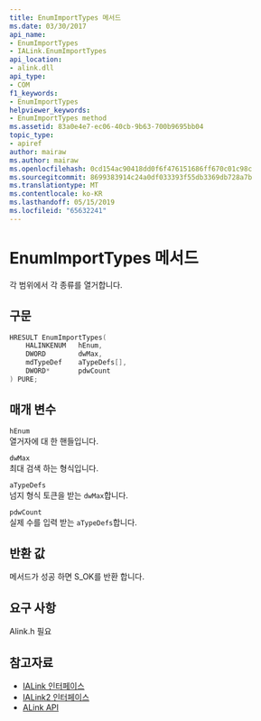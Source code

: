 ```yaml
---
title: EnumImportTypes 메서드
ms.date: 03/30/2017
api_name:
- EnumImportTypes
- IALink.EnumImportTypes
api_location:
- alink.dll
api_type:
- COM
f1_keywords:
- EnumImportTypes
helpviewer_keywords:
- EnumImportTypes method
ms.assetid: 83a0e4e7-ec06-40cb-9b63-700b9695bb04
topic_type:
- apiref
author: mairaw
ms.author: mairaw
ms.openlocfilehash: 0cd154ac90418dd0f6f476151686ff670c01c98c
ms.sourcegitcommit: 8699383914c24a0df033393f55db3369db728a7b
ms.translationtype: MT
ms.contentlocale: ko-KR
ms.lasthandoff: 05/15/2019
ms.locfileid: "65632241"
---
```

# <a name="enumimporttypes-method"></a>EnumImportTypes 메서드

각 범위에서 각 종류를 열거합니다.

## <a name="syntax"></a>구문

```cpp
HRESULT EnumImportTypes(
    HALINKENUM   hEnum,
    DWORD        dwMax,
    mdTypeDef    aTypeDefs[],
    DWORD*       pdwCount
) PURE;
```

## <a name="parameters"></a>매개 변수

`hEnum`\
열거자에 대 한 핸들입니다.

`dwMax`\
최대 검색 하는 형식입니다.

`aTypeDefs`\
넘지 형식 토큰을 받는 `dwMax`합니다.

`pdwCount`\
실제 수를 입력 받는 `aTypeDefs`합니다.

## <a name="return-value"></a>반환 값

메서드가 성공 하면 S_OK를 반환 합니다.

## <a name="requirements"></a>요구 사항

Alink.h 필요

## <a name="see-also"></a>참고자료

- [IALink 인터페이스](ialink-interface.md)
- [IALink2 인터페이스](ialink2-interface.md)
- [ALink API](index.md)
